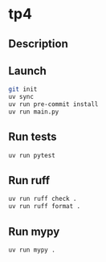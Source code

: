 # tp4

## Description



## Launch

```bash
git init
uv sync
uv run pre-commit install
uv run main.py
```

## Run tests
```bash
uv run pytest
```

## Run ruff

```bash
uv run ruff check .
uv run ruff format .
```

## Run mypy

```bash
uv run mypy .
```
